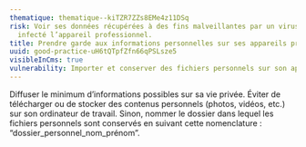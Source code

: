 ```yaml
---
thematique: thematique--kiTZR7ZZs8EMe4z11DSq
risk: Voir ses données récupérées à des fins malveillantes par un virus qui aurait
  infecté l’appareil professionnel.
title: Prendre garde aux informations personnelles sur ses appareils professionnels.
uuid: good-practice-uH6tQTpfZfn66qPSLsze5
visibleInCms: true
vulnerability: Importer et conserver des fichiers personnels sur son appareil professionnel.
---
```


Diffuser le minimum d’informations possibles sur sa vie privée. Éviter de télécharger ou de stocker des contenus personnels (photos, vidéos, etc.) sur son ordinateur de travail. Sinon, nommer le dossier dans lequel les fichiers personnels sont conservés en suivant cette nomenclature : “dossier_personnel_nom_prénom”.